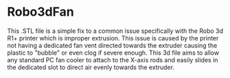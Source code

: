 # Robo3dFan
This .STL file is a simple fix to a common issue specifically with the Robo 3d R1+ printer which is improper extrusion. This issue is caused by the printer not having a dedicated fan vent directed towards the extruder causing the plastic to "bubble" or even clog if severe enough. This 3d file aims to allow any standard PC fan cooler to attach to the X-axis rods and easily slides in the dedicated slot to direct air evenly towards the extruder. 
